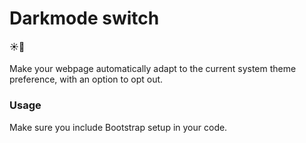 # Darkmode switch
#### ☀️🌛

Make your webpage automatically adapt to the current system theme preference, with an option to opt out.

### Usage
Make sure you include Bootstrap setup in your code.